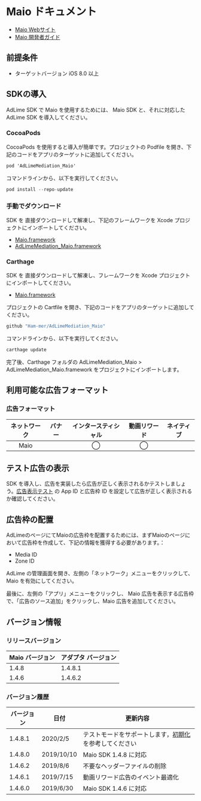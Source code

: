 # Maio ドキュメント
- [Maio Webサイト](https://maio.jp/)
- [Maio 開発者ガイド](https://github.com/imobile-maio/maio-iOS-SDK)

## 前提条件
- ターゲットバージョン iOS 8.0 以上

## SDKの導入

AdLime SDK で Maio を使用するためには、 Maio SDK と、それに対応した AdLime SDK を導入してください。

### CocoaPods

CocoaPods を使用すると導入が簡単です。プロジェクトの Podfile を開き、下記のコードをアプリのターゲットに追加してください。
```objectivec
pod 'AdLimeMediation_Maio'
```

コマンドラインから、以下を実行してください。
```objectivec
pod install --repo-update
```

### 手動でダウンロード
SDK を 直接ダウンロードして解凍し、下記のフレームワークを Xcode プロジェクトにインポートしてください。
- [Maio.framework](https://github.com/imobile-maio/maio-iOS-SDK/releases/download/v1.4.8/Maio.framework.zip)
- [AdLimeMediation_Maio.framework](https://github.com/Ham-mer/AdLime-iOS-Pub/raw/master/DownloadZip/AdLimeMediation_Maio/1.4.8.1.zip)

### Carthage
SDK を 直接ダウンロードして解凍し、フレームワークを Xcode プロジェクトにインポートしてください。
- [Maio.framework](https://github.com/imobile-maio/maio-iOS-SDK/releases/download/v1.4.8/Maio.framework.zip)

プロジェクトの Cartfile を開き、下記のコードをアプリのターゲットに追加してください。
```objectivec
github "Ham-mer/AdLimeMediation_Maio"
```

コマンドラインから、以下を実行してください。
```objectivec
carthage update
```

完了後、Carthage フォルダの AdLimeMediation_Maio > AdLimeMediation_Maio.framework をプロジェクトにインポートします。

## 利用可能な広告フォーマット

### 広告フォーマット
|ネットワーク|バナー|インタースティシャル|動画リワード|ネイティブ|
|:-----:|:----:|:----------:|:------:|:----:|
|Maio   |      | ◯          |◯       |      |

## テスト広告の表示
SDK を導入し、広告を実装したら広告が正しく表示されるかテストしましょう。[広告表示テスト](./test.md#Maio) の App ID と広告枠 ID を設定して広告が正しく表示されるか確認してください。

## 広告枠の配置
AdLimeのページにてMaioの広告枠を配置するためには、まずMaioのページにおいて広告枠を作成して、下記の情報を獲得する必要があります。：  
- Media ID
- Zone ID

AdLime の管理画面を開き、左側の「ネットワーク」メニューをクリックして、Maio を有効にしてください。

最後に、左側の「アプリ」メニューをクリックし、 Maio 広告を表示する広告枠で、「広告のソース追加」をクリックし、Maio 広告を追加してください。

## バージョン情報

### リリースバージョン
| Maio バージョン     | アダプタ バージョン |
|:-----------------|:----------------|
| 1.4.8            | 1.4.8.1         |
| 1.4.6            | 1.4.6.2         |

### バージョン履歴
| バージョン        | 日付       | 更新内容                           |
|-----------------|------------|----------------------------------|
| 1.4.8.1         | 2020/2/5   | テストモードをサポートします，[初期化](./init.md)を参考してください|
| 1.4.8.0         | 2019/10/10 | Maio SDK 1.4.8 に対応          |
| 1.4.6.2         | 2019/8/6   | 不要なヘッダーファイルの削除|
| 1.4.6.1         | 2019/7/15  | 動画リワード広告のイベント最適化     |
| 1.4.6.0         | 2019/6/30  | Maio SDK 1.4.6 に対応          |
